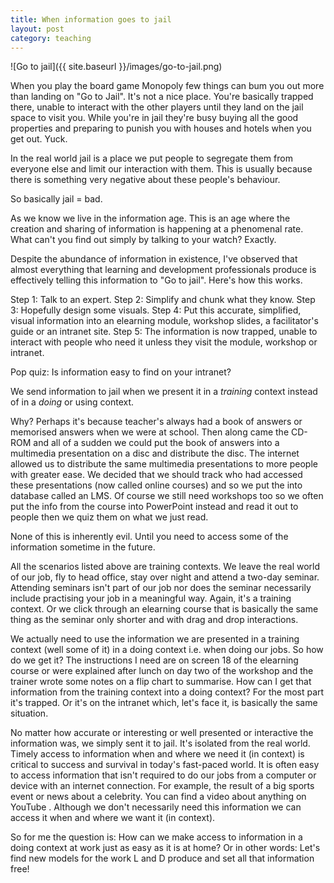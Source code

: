```yaml
---
title: When information goes to jail
layout: post
category: teaching
---
```


![Go to jail]({{ site.baseurl }}/images/go-to-jail.png)


When you play the board game Monopoly few things can bum you out more than landing on "Go to Jail". It's not a nice place. You're basically trapped there, unable to interact with the other players until they land on the jail space to visit you. While you're in jail they're busy buying all the good properties and preparing to punish you with houses and hotels when you get out. Yuck.

In the real world jail is a place we put people to segregate them from everyone else and limit our interaction with them. This is usually because there is something very negative about these people's behaviour.

So basically jail = bad.

As we know we live in the information age. This is an age where the creation and sharing of information is happening at a phenomenal rate. What can't you find out simply by talking to your watch? Exactly.

Despite the abundance of information in existence, I've observed that almost everything that learning and development professionals produce is effectively telling this information to "Go to jail". Here's how this works.

Step 1: Talk to an expert.
Step 2: Simplify and chunk what they know.
Step 3: Hopefully design some visuals.
Step 4: Put this accurate, simplified, visual information into an elearning module, workshop slides, a facilitator's guide or an intranet site.
Step 5: The information is now trapped, unable to interact with people who need it unless they visit the module, workshop or intranet.

Pop quiz: Is information easy to find on your intranet?

We send information to jail when we present it in a *training* context instead of in a *doing* or using context.

Why? Perhaps it's because teacher's always had a book of answers or memorised answers when we were at school. Then along came the  CD-ROM and all of a sudden we could put the book of answers into a multimedia presentation on a disc and distribute the disc. The internet allowed us to distribute the same multimedia presentations to more people with greater ease. We decided that we should track who had accessed these presentations (now called online courses) and so we put the into database called an LMS. Of course we still need workshops too so we often put the info from the course into PowerPoint instead and read it out to people then we quiz them on what we just read.

None of this is inherently evil. Until you need to access some of the information sometime in the future.

All the scenarios listed above are training contexts. We leave the real world of our job,  fly to head office, stay over night and attend a two-day seminar. Attending seminars isn't part of our job nor does the seminar necessarily include practising your job in a meaningful way. Again, it's a training context. Or we click through an elearning course that is basically the same thing as the seminar only shorter and with drag and drop interactions.

We actually need to use the information we are presented in a training context (well some of it) in a doing context i.e. when doing our jobs. So how do we get it? The instructions I need are on screen 18 of the elearning course or were explained after lunch on day two of the workshop and the trainer wrote some notes on a flip chart to summarise. How can I get that information from the training context into a doing context? For the most part it's trapped. Or it's on the intranet which, let's face it, is basically the same situation.

No matter how accurate or interesting or well presented or interactive the information was, we simply sent it to jail. It's isolated from the real world. Timely access to information when
and where we need it (in context) is critical to success and survival
in today's fast-paced world. It is often easy to access information that isn't required to do our jobs from a computer or device with an internet connection. For example, the result of a big sports event or news about a celebrity. You can find a video about anything on YouTube . Although we don't necessarily need this information we can access it when and where we want it (in context).

So for me the question is: How can we make access to information in a doing context at work just as easy as it is at home? Or in other words: Let's find new models for the work L and D produce and set
all that information free!
